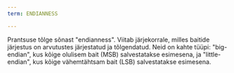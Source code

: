 ```yaml
---
term: ENDIANNESS

---
```

Prantsuse tõlge sõnast "endianness". Viitab järjekorrale, milles baitide järjestus on arvutustes järjestatud ja tõlgendatud. Neid on kahte tüüpi: "big-endian", kus kõige olulisem bait (MSB) salvestatakse esimesena, ja "little-endian", kus kõige vähemtähtsam bait (LSB) salvestatakse esimesena.